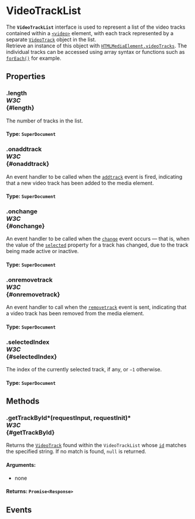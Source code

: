 # VideoTrackList

<div class='overview'><span class="seoSummary">The <strong><code>VideoTrackList</code></strong> interface is used to represent a list of the video tracks contained within a <a href="/en-US/docs/Web/HTML/Element/video" title="The&nbsp;HTML Video element&nbsp;(<video>) embeds a media player which supports video playback into the document.&nbsp;You can use&nbsp;<video>&nbsp;for audio content as well, but the <audio> element may provide a more appropriate user experience."><code>&lt;video&gt;</code></a> element, with each track represented by a separate <a href="/en-US/docs/Web/API/VideoTrack" title="The VideoTrack interface represents a single video track from a <video> element."><code>VideoTrack</code></a> object in the list.</span></div>

<div class='overview'>Retrieve an instance of this object with <a href="/en-US/docs/Web/API/HTMLMediaElement/videoTracks" title="The read-only videoTracks property on HTMLMediaElement objects returns a VideoTrackList object listing all of the VideoTrack objects representing the media element's video tracks."><code>HTMLMediaElement.videoTracks</code></a>. The individual tracks can be accessed using array syntax or functions such as <a href="/en-US/docs/Web/JavaScript/Reference/Global_Objects/Array/forEach" title="The forEach() method executes a provided function once for each array element."><code>forEach()</code></a> for example.</div>

## Properties

### .length <div class="specs"><i>W3C</i></div> {#length}

The number of tracks in the list.

#### **Type**: `SuperDocument`

### .onaddtrack <div class="specs"><i>W3C</i></div> {#onaddtrack}

An event handler to be called when the <code><a href="/en-US/docs/Web/Events/addtrack" title="/en-US/docs/Web/Events/addtrack">addtrack</a></code> event is fired, indicating that a new video track has been added to the media element.

#### **Type**: `SuperDocument`

### .onchange <div class="specs"><i>W3C</i></div> {#onchange}

An event handler to be called when the <code><a href="/en-US/docs/Web/Events/change" title="/en-US/docs/Web/Events/change">change</a></code> event occurs —&nbsp;that is, when the value of the <a href="/en-US/docs/Web/API/VideoTrack/selected" title="The VideoTrack property selected controls whether or not a particular video track is active."><code>selected</code></a> property for a track has changed, due to the track being made active or inactive.

#### **Type**: `SuperDocument`

### .onremovetrack <div class="specs"><i>W3C</i></div> {#onremovetrack}

An event handler to call when the <code><a href="/en-US/docs/Web/Events/removetrack" title="/en-US/docs/Web/Events/removetrack">removetrack</a></code> event is sent, indicating that a video track has been removed from the media element.

#### **Type**: `SuperDocument`

### .selectedIndex <div class="specs"><i>W3C</i></div> {#selectedIndex}

The index of the currently selected track, if any, or <code>−1</code> otherwise.

#### **Type**: `SuperDocument`

## Methods

### .getTrackById*(requestInput, requestInit)* <div class="specs"><i>W3C</i></div> {#getTrackById}

Returns the <a href="/en-US/docs/Web/API/VideoTrack" title="The VideoTrack interface represents a single video track from a <video> element."><code>VideoTrack</code></a> found within the <code>VideoTrackList</code> whose <a href="/en-US/docs/Web/API/VideoTrack/id" title="The id property contains a string which uniquely identifies the track represented by the VideoTrack."><code>id</code></a> matches the specified string. If no match is found, <code>null</code> is returned.

#### **Arguments**:


 - none

#### **Returns**: `Promise<Response>`

## Events
